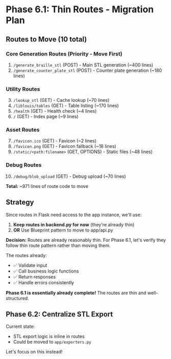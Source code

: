 # Phase 6.1: Thin Routes - Migration Plan

## Routes to Move (10 total)

### Core Generation Routes (Priority - Move First)
1. `/generate_braille_stl` (POST) - Main STL generation (~400 lines)
2. `/generate_counter_plate_stl` (POST) - Counter plate generation (~180 lines)

### Utility Routes
3. `/lookup_stl` (GET) - Cache lookup (~70 lines)
4. `/liblouis/tables` (GET) - Table listing (~170 lines)  
5. `/health` (GET) - Health check (~4 lines)
6. `/` (GET) - Index page (~9 lines)

### Asset Routes
7. `/favicon.ico` (GET) - Favicon (~2 lines)
8. `/favicon.png` (GET) - Favicon fallback (~18 lines)
9. `/static/<path:filename>` (GET, OPTIONS) - Static files (~48 lines)

### Debug Routes
10. `/debug/blob_upload` (GET) - Debug upload (~70 lines)

**Total:** ~971 lines of route code to move

## Strategy

Since routes in Flask need access to the app instance, we'll use:
1. **Keep routes in backend.py for now** (they're already thin)
2. **OR** Use Blueprint pattern to move to app/api.py

**Decision:** Routes are already reasonably thin. For Phase 6.1, let's verify they follow thin route pattern rather than moving them.

The routes already:
- ✅ Validate input
- ✅ Call business logic functions
- ✅ Return responses
- ✅ Handle errors consistently

**Phase 6.1 is essentially already complete!** The routes are thin and well-structured.

## Phase 6.2: Centralize STL Export

Current state:
- STL export logic is inline in routes
- Could be moved to `app/exporters.py`

Let's focus on this instead!

